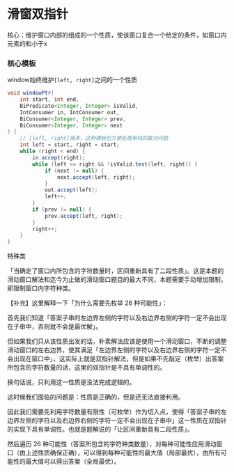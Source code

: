 # 滑窗双指针

核心：维护窗口内部的组成的一个性质，使该窗口复合一个给定的条件，如窗口内元素的和小于x

### 核心模板

window始终维护`[left, right]`之间的一个性质

```java
void windowPtr(
    int start, int end,
    BiPredicate<Integer, Integer> isValid,
    IntConsumer in, IntConsumer out,
    BiConsumer<Integer, Integer> prev,
    BiConsumer<Integer, Integer> next
) {
    // [left, right]版本，这种模板也方便处理单纯的数对问题
    int left = start, right = start; 
    while (right < end) {
        in.accept(right);
        while (left <= right && !isValid.test(left, right)) {
            if (next != null) {
                next.accept(left, right);
            }
            out.accept(left);
            left++;
        }
        if (prev != null) {
            prev.accept(left, right);
        }
        right++;
    }
}
```



特殊类

「当确定了窗口内所包含的字符数量时，区间重新具有了二段性质」。这是本题的滑动窗口解法和迄今为止做的滑动窗口题目的最大不同，本题需要手动增加限制，即限制窗口内字符种类。

【补充】这里解释一下「为什么需要先枚举 26 种可能性」：

首先我们知道「答案子串的左边界左侧的字符以及右边界右侧的字符一定不会出现在子串中，否则就不会是最优解」。

但如果我们只从该性质出发的话，朴素解法应该是使用一个滑动窗口，不断的调整滑动窗口的左右边界，使其满足「左边界左侧的字符以及右边界右侧的字符一定不会出现在窗口中」，这实际上就是双指针解法，但是如果不先敲定（枚举）出答案所包含的字符数量的话，这里的双指针是不具有单调性的。

换句话说，只利用这一性质是没法完成逻辑的。

这时候我们面临的问题是：性质是正确的，但是还无法直接利用。

因此我们需要先利用字符数量有限性（可枚举）作为切入点，使得「答案子串的左边界左侧的字符以及右边界右侧的字符一定不会出现在子串中」这一性质在双指针的实现下具有单调性。也就是题解说的「让区间重新具有二段性质」。

然后遍历 26 种可能性（答案所包含的字符种类数量），对每种可能性应用滑动窗口（由上述性质确保正确），可以得到每种可能性的最大值（局部最优），由所有可能性的最大值可以得出答案（全局最优）。

